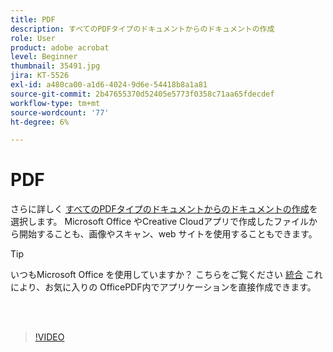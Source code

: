 ```yaml
---
title: PDF
description: すべてのPDFタイプのドキュメントからのドキュメントの作成
role: User
product: adobe acrobat
level: Beginner
thumbnail: 35491.jpg
jira: KT-5526
exl-id: a480ca00-a1d6-4024-9d6e-54418b8a1a81
source-git-commit: 2b47655370d52405e5773f0358c71aa65fdecdef
workflow-type: tm+mt
source-wordcount: '77'
ht-degree: 6%

---
```


# PDF

さらに詳しく [すべてのPDFタイプのドキュメントからのドキュメントの作成](https://www.adobe.com/jp/acrobat/online/convert-pdf.html)を選択します。 Microsoft Office やCreative Cloudアプリで作成したファイルから開始することも、画像やスキャン、web サイトを使用することもできます。

>[!TIP]
>
>いつもMicrosoft Office を使用していますか？ こちらをご覧ください [統合](../integrate/integrate-overview.md#microsoft) これにより、お気に入りの OfficePDF内でアプリケーションを直接作成できます。

<br> 

>[!VIDEO](https://video.tv.adobe.com/v/35491?quality=12&learn=on&hidetitle=true)